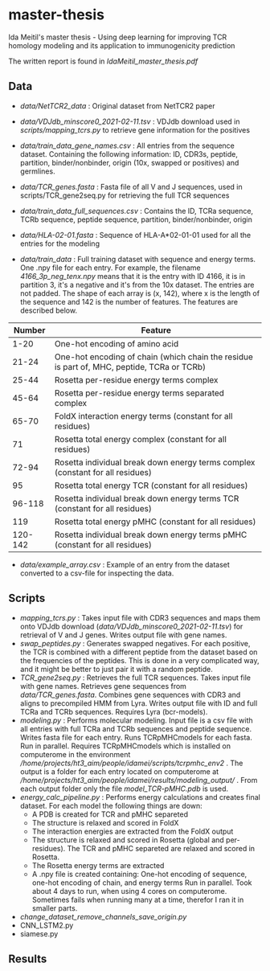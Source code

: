 # master-thesis
Ida Meitil's master thesis - Using deep learning for improving TCR homology modeling and its application to immunogenicity prediction

The written report is found in _IdaMeitil_master_thesis.pdf_ 

## Data

* _data/NetTCR2_data_ : Original dataset from NetTCR2 paper

* _data/VDJdb_minscore0_2021-02-11.tsv_ : VDJdb download used in _scripts/mapping_tcrs.py_ to retrieve gene information for the positives

* _data/train_data_gene_names.csv_ : All entries from the sequence dataset. Containing the following information: ID, CDR3s, peptide, partition, binder/nonbinder, origin (10x, swapped or positives) and germlines.

* _data/TCR_genes.fasta_ : Fasta file of all V and J sequences, used in scripts/TCR_gene2seq.py for retrieving the full TCR sequences

* _data/train_data_full_sequences.csv_ : Contains the ID, TCRa sequence, TCRb sequence, peptide sequence, partition, binder/nonbinder, origin

* _data/HLA-02-01.fasta_ : Sequence of HLA-A*02-01-01 used for all the entries for the modeling

* _data/train_data_ : Full training dataset with sequence and energy terms. One .npy file for each entry. For example, the filename _4166_3p_neg_tenx.npy_ means that it is the entry with ID 4166, it is in partition 3, it's a negative and it's from the 10x dataset. The entries are not padded. The shape of each array is (x, 142), where x is the length of the sequence and 142 is the number of features. The features are described below.

Number        | Feature
------------- | -------------
1-20          | One-hot encoding of amino acid
21-24         | One-hot encoding of chain (which chain the residue is part of, MHC, peptide, TCRa or TCRb)
25-44         | Rosetta per-residue energy terms complex
45-64         | Rosetta per-residue energy terms separated complex
65-70         | FoldX interaction energy terms (constant for all residues)
71            | Rosetta total energy complex (constant for all residues)
72-94         | Rosetta individual break down energy terms complex (constant for all residues)
95            | Rosetta total energy TCR (constant for all residues)
96-118        | Rosetta individual break down energy terms TCR (constant for all residues)
119           | Rosetta total energy pMHC (constant for all residues)
120-142       | Rosetta individual break down energy terms pMHC (constant for all residues)

* _data/example_array.csv_ : Example of an entry from the dataset converted to a csv-file for inspecting the data.

## Scripts

* _mapping_tcrs.py_ : Takes input file with CDR3 sequences and maps them onto VDJdb download (_data/VDJdb_minscore0_2021-02-11.tsv_) for retrieval of V and J genes. Writes output file with gene names.
* _swap_peptides.py_ : Generates swapped negatives. For each positive, the TCR is combined with a different peptide from the dataset based on the frequencies of the peptides. This is done in a very complicated way, and it might be better to just pair it with a random peptide.
* _TCR_gene2seq.py_ : Retrieves the full TCR sequences. Takes input file with gene names. Retrieves gene sequences from _data/TCR_genes.fasta_. Combines gene sequences with CDR3 and aligns to precompiled HMM from Lyra. Writes output file with ID and full TCRa and TCRb sequences. Requires Lyra (bcr-models).
* _modeling.py_ : Performs molecular modeling. Input file is a csv file with all entries with full TCRa and TCRb sequences and peptide sequence. Writes fasta file for each entry. Runs TCRpMHCmodels for each fasta. Run in parallel. Requires TCRpMHCmodels which is installed on computerome in the environment _/home/projects/ht3_aim/people/idamei/scripts/tcrpmhc_env2_ . The output is a folder for each entry located on computerome at _/home/projects/ht3_aim/people/idamei/results/modeling_output/_ . From each output folder only the file _model_TCR-pMHC.pdb_ is used.
* _energy_calc_pipeline.py_ : Performs energy calculations and creates final dataset. For each model the following things are down: 
  * A PDB is created for TCR and pMHC separeted
  * The structure is relaxed and scored in FoldX
  * The interaction energies are extracted from the FoldX output
  * The structure is relaxed and scored in Rosetta (global and per-residues). The TCR and pMHC separeted are relaxed and scored in Rosetta.
  * The Rosetta energy terms are extracted
  * A .npy file is created containing: One-hot encoding of sequence, one-hot encoding of chain, and energy terms
  Run in parallel. Took about 4 days to run, when using 4 cores on computerome. Sometimes fails when running many at a time, therefor I ran it in smaller parts.
* _change_dataset_remove_channels_save_origin.py_
* CNN_LSTM2.py
* siamese.py


## Results

